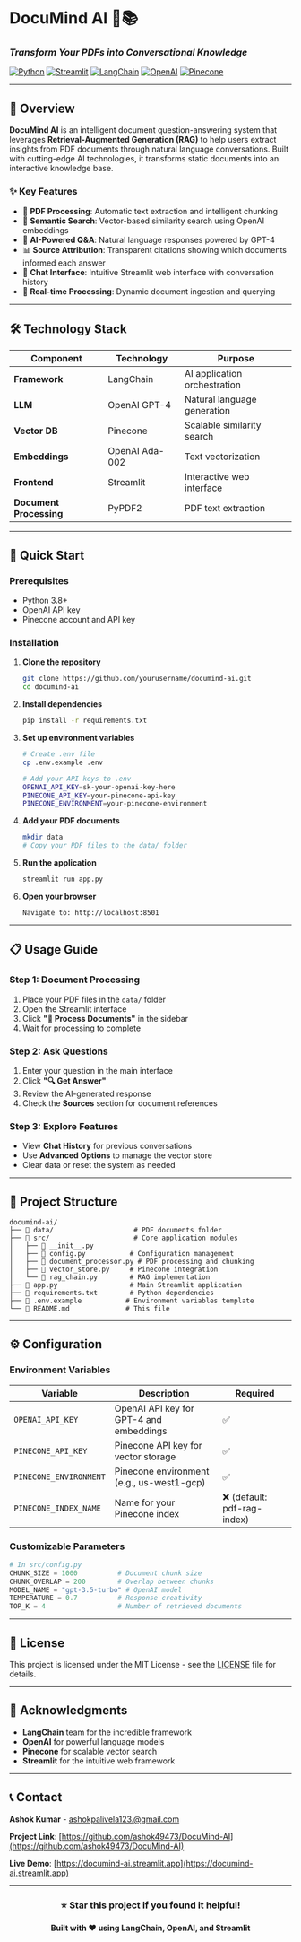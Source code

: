 # DocuMind AI 🧠📚

### *Transform Your PDFs into Conversational Knowledge*

[![Python](https://img.shields.io/badge/Python-3.9+-blue.svg)](https://python.org)
[![Streamlit](https://img.shields.io/badge/Streamlit-1.45.1-red.svg)](https://streamlit.io)
[![LangChain](https://img.shields.io/badge/LangChain-0.3.25-green.svg)](https://langchain.com)
[![OpenAI](https://img.shields.io/badge/OpenAI-GPT--4-orange.svg)](https://openai.com)
[![Pinecone](https://img.shields.io/badge/Pinecone-Vector%20DB-purple.svg)](https://pinecone.io)

---

## 🚀 Overview

**DocuMind AI** is an intelligent document question-answering system that leverages **Retrieval-Augmented Generation (RAG)** to help users extract insights from PDF documents through natural language conversations. Built with cutting-edge AI technologies, it transforms static documents into an interactive knowledge base.

### ✨ Key Features

- 📄 **PDF Processing**: Automatic text extraction and intelligent chunking
- 🧠 **Semantic Search**: Vector-based similarity search using OpenAI embeddings
- 🤖 **AI-Powered Q&A**: Natural language responses powered by GPT-4
- 📊 **Source Attribution**: Transparent citations showing which documents informed each answer
- 💬 **Chat Interface**: Intuitive Streamlit web interface with conversation history
- 🔄 **Real-time Processing**: Dynamic document ingestion and querying

---


## 🛠️ Technology Stack

| Component | Technology | Purpose |
|-----------|------------|---------|
| **Framework** | LangChain | AI application orchestration |
| **LLM** | OpenAI GPT-4 | Natural language generation |
| **Vector DB** | Pinecone | Scalable similarity search |
| **Embeddings** | OpenAI Ada-002 | Text vectorization |
| **Frontend** | Streamlit | Interactive web interface |
| **Document Processing** | PyPDF2 | PDF text extraction |

---

## 🚀 Quick Start

### Prerequisites

- Python 3.8+
- OpenAI API key
- Pinecone account and API key

### Installation

1. **Clone the repository**
   ```bash
   git clone https://github.com/yourusername/documind-ai.git
   cd documind-ai
   ```

2. **Install dependencies**
   ```bash
   pip install -r requirements.txt
   ```

3. **Set up environment variables**
   ```bash
   # Create .env file
   cp .env.example .env
   
   # Add your API keys to .env
   OPENAI_API_KEY=sk-your-openai-key-here
   PINECONE_API_KEY=your-pinecone-api-key
   PINECONE_ENVIRONMENT=your-pinecone-environment
   ```

4. **Add your PDF documents**
   ```bash
   mkdir data
   # Copy your PDF files to the data/ folder
   ```

5. **Run the application**
   ```bash
   streamlit run app.py
   ```

6. **Open your browser**
   ```
   Navigate to: http://localhost:8501
   ```

---

## 📋 Usage Guide

### Step 1: Document Processing
1. Place your PDF files in the `data/` folder
2. Open the Streamlit interface
3. Click **"🔄 Process Documents"** in the sidebar
4. Wait for processing to complete

### Step 2: Ask Questions
1. Enter your question in the main interface
2. Click **"🔍 Get Answer"**
3. Review the AI-generated response
4. Check the **Sources** section for document references

### Step 3: Explore Features
- View **Chat History** for previous conversations
- Use **Advanced Options** to manage the vector store
- Clear data or reset the system as needed

---

## 📁 Project Structure

```
documind-ai/
├── 📁 data/                    # PDF documents folder
├── 📁 src/                     # Core application modules
│   ├── 📄 __init__.py
│   ├── 📄 config.py           # Configuration management
│   ├── 📄 document_processor.py # PDF processing and chunking
│   ├── 📄 vector_store.py     # Pinecone integration
│   └── 📄 rag_chain.py        # RAG implementation
├── 📄 app.py                  # Main Streamlit application
├── 📄 requirements.txt        # Python dependencies
├── 📄 .env.example           # Environment variables template
└── 📄 README.md              # This file
```

---

## ⚙️ Configuration

### Environment Variables

| Variable | Description | Required |
|----------|-------------|----------|
| `OPENAI_API_KEY` | OpenAI API key for GPT-4 and embeddings | ✅ |
| `PINECONE_API_KEY` | Pinecone API key for vector storage | ✅ |
| `PINECONE_ENVIRONMENT` | Pinecone environment (e.g., us-west1-gcp) | ✅ |
| `PINECONE_INDEX_NAME` | Name for your Pinecone index | ❌ (default: pdf-rag-index) |

### Customizable Parameters

```python
# In src/config.py
CHUNK_SIZE = 1000          # Document chunk size
CHUNK_OVERLAP = 200        # Overlap between chunks
MODEL_NAME = "gpt-3.5-turbo" # OpenAI model
TEMPERATURE = 0.7          # Response creativity
TOP_K = 4                  # Number of retrieved documents
```

---

## 📄 License

This project is licensed under the MIT License - see the [LICENSE](LICENSE) file for details.

---

## 🙏 Acknowledgments

- **LangChain** team for the incredible framework
- **OpenAI** for powerful language models
- **Pinecone** for scalable vector search
- **Streamlit** for the intuitive web framework

---

## 📞 Contact

**Ashok Kumar** - [ashokpalivela123.@gmail.com](mailto:ashokpalivela123.@gmail.com)

**Project Link**: [https://github.com/ashok49473/DocuMind-AI](https://github.com/ashok49473/DocuMind-AI)

**Live Demo**: [https://documind-ai.streamlit.app](https://documind-ai.streamlit.app)

---

<div align="center">

### ⭐ Star this project if you found it helpful!

**Built with ❤️ using LangChain, OpenAI, and Streamlit**

</div>